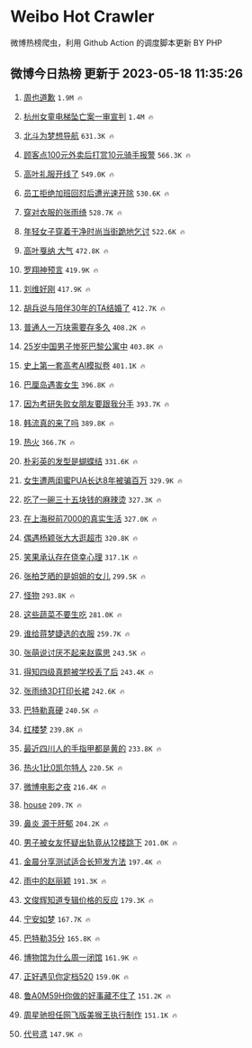# Weibo Hot Crawler 



微博热榜爬虫，利用 Github Action 的调度脚本更新 BY PHP 


## 微博今日热榜 更新于 2023-05-18 11:35:26 
1. [周也道歉](https://s.weibo.com/weibo?q=%23%E5%91%A8%E4%B9%9F%E9%81%93%E6%AD%89%23&t=31&band_rank=1&Refer=top) `1.9M 🔥` 

1. [杭州女童电梯坠亡案一审宣判](https://s.weibo.com/weibo?q=%23%E6%9D%AD%E5%B7%9E%E5%A5%B3%E7%AB%A5%E7%94%B5%E6%A2%AF%E5%9D%A0%E4%BA%A1%E6%A1%88%E4%B8%80%E5%AE%A1%E5%AE%A3%E5%88%A4%23&t=31&band_rank=2&Refer=top) `1.4M 🔥` 

1. [北斗为梦想导航](https://s.weibo.com/weibo?q=%23%E5%8C%97%E6%96%97%E4%B8%BA%E6%A2%A6%E6%83%B3%E5%AF%BC%E8%88%AA%23&t=31&band_rank=3&Refer=top) `631.3K 🔥` 

1. [顾客点100元外卖后打赏10元骑手报警](https://s.weibo.com/weibo?q=%23%E9%A1%BE%E5%AE%A2%E7%82%B9100%E5%85%83%E5%A4%96%E5%8D%96%E5%90%8E%E6%89%93%E8%B5%8F10%E5%85%83%E9%AA%91%E6%89%8B%E6%8A%A5%E8%AD%A6%23&t=31&band_rank=4&Refer=top) `566.3K 🔥` 

1. [高叶礼服开线了](https://s.weibo.com/weibo?q=%23%E9%AB%98%E5%8F%B6%E7%A4%BC%E6%9C%8D%E5%BC%80%E7%BA%BF%E4%BA%86%23&t=31&band_rank=5&Refer=top) `549.0K 🔥` 

1. [员工拒绝加班回怼后遭光速开除](https://s.weibo.com/weibo?q=%23%E5%91%98%E5%B7%A5%E6%8B%92%E7%BB%9D%E5%8A%A0%E7%8F%AD%E5%9B%9E%E6%80%BC%E5%90%8E%E9%81%AD%E5%85%89%E9%80%9F%E5%BC%80%E9%99%A4%23&t=31&band_rank=6&Refer=top) `530.6K 🔥` 

1. [穿对衣服的张雨绮](https://s.weibo.com/weibo?q=%23%E7%A9%BF%E5%AF%B9%E8%A1%A3%E6%9C%8D%E7%9A%84%E5%BC%A0%E9%9B%A8%E7%BB%AE%23&t=31&band_rank=7&Refer=top) `528.7K 🔥` 

1. [年轻女子穿着干净时尚当街跪地乞讨](https://s.weibo.com/weibo?q=%23%E5%B9%B4%E8%BD%BB%E5%A5%B3%E5%AD%90%E7%A9%BF%E7%9D%80%E5%B9%B2%E5%87%80%E6%97%B6%E5%B0%9A%E5%BD%93%E8%A1%97%E8%B7%AA%E5%9C%B0%E4%B9%9E%E8%AE%A8%23&t=31&band_rank=8&Refer=top) `522.6K 🔥` 

1. [高叶戛纳 大气](https://s.weibo.com/weibo?q=%E9%AB%98%E5%8F%B6%E6%88%9B%E7%BA%B3%20%E5%A4%A7%E6%B0%94&t=31&band_rank=9&Refer=top) `472.8K 🔥` 

1. [罗翔神预言](https://s.weibo.com/weibo?q=%23%E7%BD%97%E7%BF%94%E7%A5%9E%E9%A2%84%E8%A8%80%23&t=31&band_rank=10&Refer=top) `419.9K 🔥` 

1. [刘维好刚](https://s.weibo.com/weibo?q=%23%E5%88%98%E7%BB%B4%E5%A5%BD%E5%88%9A%23&t=31&band_rank=11&Refer=top) `417.9K 🔥` 

1. [胡兵说与陪伴30年的TA结婚了](https://s.weibo.com/weibo?q=%23%E8%83%A1%E5%85%B5%E8%AF%B4%E4%B8%8E%E9%99%AA%E4%BC%B430%E5%B9%B4%E7%9A%84TA%E7%BB%93%E5%A9%9A%E4%BA%86%23&t=31&band_rank=12&Refer=top) `412.7K 🔥` 

1. [普通人一万块需要存多久](https://s.weibo.com/weibo?q=%23%E6%99%AE%E9%80%9A%E4%BA%BA%E4%B8%80%E4%B8%87%E5%9D%97%E9%9C%80%E8%A6%81%E5%AD%98%E5%A4%9A%E4%B9%85%23&t=31&band_rank=13&Refer=top) `408.2K 🔥` 

1. [25岁中国男子惨死巴黎公寓中](https://s.weibo.com/weibo?q=%2325%E5%B2%81%E4%B8%AD%E5%9B%BD%E7%94%B7%E5%AD%90%E6%83%A8%E6%AD%BB%E5%B7%B4%E9%BB%8E%E5%85%AC%E5%AF%93%E4%B8%AD%23&t=31&band_rank=14&Refer=top) `403.8K 🔥` 

1. [史上第一套高考AI模拟卷](https://s.weibo.com/weibo?q=%23%E5%8F%B2%E4%B8%8A%E7%AC%AC%E4%B8%80%E5%A5%97%E9%AB%98%E8%80%83AI%E6%A8%A1%E6%8B%9F%E5%8D%B7%23&t=31&band_rank=15&Refer=top) `401.1K 🔥` 

1. [巴厘岛遇害女生](https://s.weibo.com/weibo?q=%E5%B7%B4%E5%8E%98%E5%B2%9B%E9%81%87%E5%AE%B3%E5%A5%B3%E7%94%9F&t=31&band_rank=16&Refer=top) `396.8K 🔥` 

1. [因为考研失败女朋友要跟我分手](https://s.weibo.com/weibo?q=%23%E5%9B%A0%E4%B8%BA%E8%80%83%E7%A0%94%E5%A4%B1%E8%B4%A5%E5%A5%B3%E6%9C%8B%E5%8F%8B%E8%A6%81%E8%B7%9F%E6%88%91%E5%88%86%E6%89%8B%23&t=31&band_rank=17&Refer=top) `393.7K 🔥` 

1. [韩流真的来了吗](https://s.weibo.com/weibo?q=%23%E9%9F%A9%E6%B5%81%E7%9C%9F%E7%9A%84%E6%9D%A5%E4%BA%86%E5%90%97%23&t=31&band_rank=18&Refer=top) `389.8K 🔥` 

1. [热火](https://s.weibo.com/weibo?q=%E7%83%AD%E7%81%AB&t=31&band_rank=19&Refer=top) `366.7K 🔥` 

1. [朴彩英的发型是蝴蝶结](https://s.weibo.com/weibo?q=%23%E6%9C%B4%E5%BD%A9%E8%8B%B1%E7%9A%84%E5%8F%91%E5%9E%8B%E6%98%AF%E8%9D%B4%E8%9D%B6%E7%BB%93%23&t=31&band_rank=20&Refer=top) `331.6K 🔥` 

1. [女生遭两闺蜜PUA长达8年被骗百万](https://s.weibo.com/weibo?q=%23%E5%A5%B3%E7%94%9F%E9%81%AD%E4%B8%A4%E9%97%BA%E8%9C%9CPUA%E9%95%BF%E8%BE%BE8%E5%B9%B4%E8%A2%AB%E9%AA%97%E7%99%BE%E4%B8%87%23&t=31&band_rank=21&Refer=top) `329.9K 🔥` 

1. [吃了一碗三十五块钱的麻辣烫](https://s.weibo.com/weibo?q=%23%E5%90%83%E4%BA%86%E4%B8%80%E7%A2%97%E4%B8%89%E5%8D%81%E4%BA%94%E5%9D%97%E9%92%B1%E7%9A%84%E9%BA%BB%E8%BE%A3%E7%83%AB%23&t=31&band_rank=22&Refer=top) `327.3K 🔥` 

1. [在上海税前7000的真实生活](https://s.weibo.com/weibo?q=%23%E5%9C%A8%E4%B8%8A%E6%B5%B7%E7%A8%8E%E5%89%8D7000%E7%9A%84%E7%9C%9F%E5%AE%9E%E7%94%9F%E6%B4%BB%23&t=31&band_rank=23&Refer=top) `327.0K 🔥` 

1. [偶遇杨颖张大大逛超市](https://s.weibo.com/weibo?q=%23%E5%81%B6%E9%81%87%E6%9D%A8%E9%A2%96%E5%BC%A0%E5%A4%A7%E5%A4%A7%E9%80%9B%E8%B6%85%E5%B8%82%23&t=31&band_rank=24&Refer=top) `320.8K 🔥` 

1. [笑果承认存在侥幸心理](https://s.weibo.com/weibo?q=%23%E7%AC%91%E6%9E%9C%E6%89%BF%E8%AE%A4%E5%AD%98%E5%9C%A8%E4%BE%A5%E5%B9%B8%E5%BF%83%E7%90%86%23&t=31&band_rank=25&Refer=top) `317.1K 🔥` 

1. [张柏芝晒的是姐姐的女儿](https://s.weibo.com/weibo?q=%23%E5%BC%A0%E6%9F%8F%E8%8A%9D%E6%99%92%E7%9A%84%E6%98%AF%E5%A7%90%E5%A7%90%E7%9A%84%E5%A5%B3%E5%84%BF%23&t=31&band_rank=26&Refer=top) `299.5K 🔥` 

1. [怪物](https://s.weibo.com/weibo?q=%E6%80%AA%E7%89%A9&t=31&band_rank=27&Refer=top) `293.8K 🔥` 

1. [这些蔬菜不要生吃](https://s.weibo.com/weibo?q=%23%E8%BF%99%E4%BA%9B%E8%94%AC%E8%8F%9C%E4%B8%8D%E8%A6%81%E7%94%9F%E5%90%83%23&t=31&band_rank=28&Refer=top) `281.0K 🔥` 

1. [谁给蒋梦婕选的衣服](https://s.weibo.com/weibo?q=%23%E8%B0%81%E7%BB%99%E8%92%8B%E6%A2%A6%E5%A9%95%E9%80%89%E7%9A%84%E8%A1%A3%E6%9C%8D%23&t=31&band_rank=29&Refer=top) `259.7K 🔥` 

1. [张萌说讨厌不起来赵露思](https://s.weibo.com/weibo?q=%23%E5%BC%A0%E8%90%8C%E8%AF%B4%E8%AE%A8%E5%8E%8C%E4%B8%8D%E8%B5%B7%E6%9D%A5%E8%B5%B5%E9%9C%B2%E6%80%9D%23&t=31&band_rank=30&Refer=top) `243.5K 🔥` 

1. [得知四级真题被学校丢了后](https://s.weibo.com/weibo?q=%E5%BE%97%E7%9F%A5%E5%9B%9B%E7%BA%A7%E7%9C%9F%E9%A2%98%E8%A2%AB%E5%AD%A6%E6%A0%A1%E4%B8%A2%E4%BA%86%E5%90%8E&t=31&band_rank=31&Refer=top) `243.4K 🔥` 

1. [张雨绮3D打印长裙](https://s.weibo.com/weibo?q=%23%E5%BC%A0%E9%9B%A8%E7%BB%AE3D%E6%89%93%E5%8D%B0%E9%95%BF%E8%A3%99%23&t=31&band_rank=32&Refer=top) `242.6K 🔥` 

1. [巴特勒真硬](https://s.weibo.com/weibo?q=%E5%B7%B4%E7%89%B9%E5%8B%92%E7%9C%9F%E7%A1%AC&t=31&band_rank=33&Refer=top) `240.5K 🔥` 

1. [红楼梦](https://s.weibo.com/weibo?q=%E7%BA%A2%E6%A5%BC%E6%A2%A6&t=31&band_rank=34&Refer=top) `239.8K 🔥` 

1. [最近四川人的手指甲都是黄的](https://s.weibo.com/weibo?q=%23%E6%9C%80%E8%BF%91%E5%9B%9B%E5%B7%9D%E4%BA%BA%E7%9A%84%E6%89%8B%E6%8C%87%E7%94%B2%E9%83%BD%E6%98%AF%E9%BB%84%E7%9A%84%23&t=31&band_rank=35&Refer=top) `233.8K 🔥` 

1. [热火1比0凯尔特人](https://s.weibo.com/weibo?q=%23%E7%83%AD%E7%81%AB1%E6%AF%940%E5%87%AF%E5%B0%94%E7%89%B9%E4%BA%BA%23&t=31&band_rank=36&Refer=top) `220.5K 🔥` 

1. [微博电影之夜](https://s.weibo.com/weibo?q=%E5%BE%AE%E5%8D%9A%E7%94%B5%E5%BD%B1%E4%B9%8B%E5%A4%9C&t=31&band_rank=37&Refer=top) `216.4K 🔥` 

1. [house](https://s.weibo.com/weibo?q=house&t=31&band_rank=38&Refer=top) `209.7K 🔥` 

1. [鼻炎 源于肝郁](https://s.weibo.com/weibo?q=%E9%BC%BB%E7%82%8E%20%E6%BA%90%E4%BA%8E%E8%82%9D%E9%83%81&t=31&band_rank=39&Refer=top) `204.2K 🔥` 

1. [男子被女友怀疑出轨竟从12楼跳下](https://s.weibo.com/weibo?q=%23%E7%94%B7%E5%AD%90%E8%A2%AB%E5%A5%B3%E5%8F%8B%E6%80%80%E7%96%91%E5%87%BA%E8%BD%A8%E7%AB%9F%E4%BB%8E12%E6%A5%BC%E8%B7%B3%E4%B8%8B%23&t=31&band_rank=40&Refer=top) `201.0K 🔥` 

1. [金晨分享测试适合长短发方法](https://s.weibo.com/weibo?q=%23%E9%87%91%E6%99%A8%E5%88%86%E4%BA%AB%E6%B5%8B%E8%AF%95%E9%80%82%E5%90%88%E9%95%BF%E7%9F%AD%E5%8F%91%E6%96%B9%E6%B3%95%23&t=31&band_rank=41&Refer=top) `197.4K 🔥` 

1. [雨中的赵丽颖](https://s.weibo.com/weibo?q=%E9%9B%A8%E4%B8%AD%E7%9A%84%E8%B5%B5%E4%B8%BD%E9%A2%96&t=31&band_rank=42&Refer=top) `191.3K 🔥` 

1. [文俊辉知道专辑价格的反应](https://s.weibo.com/weibo?q=%23%E6%96%87%E4%BF%8A%E8%BE%89%E7%9F%A5%E9%81%93%E4%B8%93%E8%BE%91%E4%BB%B7%E6%A0%BC%E7%9A%84%E5%8F%8D%E5%BA%94%23&t=31&band_rank=43&Refer=top) `179.3K 🔥` 

1. [宁安如梦](https://s.weibo.com/weibo?q=%E5%AE%81%E5%AE%89%E5%A6%82%E6%A2%A6&t=31&band_rank=44&Refer=top) `167.7K 🔥` 

1. [巴特勒35分](https://s.weibo.com/weibo?q=%23%E5%B7%B4%E7%89%B9%E5%8B%9235%E5%88%86%23&t=31&band_rank=45&Refer=top) `165.8K 🔥` 

1. [博物馆为什么周一闭馆](https://s.weibo.com/weibo?q=%23%E5%8D%9A%E7%89%A9%E9%A6%86%E4%B8%BA%E4%BB%80%E4%B9%88%E5%91%A8%E4%B8%80%E9%97%AD%E9%A6%86%23&t=31&band_rank=46&Refer=top) `161.9K 🔥` 

1. [正好遇见你定档520](https://s.weibo.com/weibo?q=%23%E6%AD%A3%E5%A5%BD%E9%81%87%E8%A7%81%E4%BD%A0%E5%AE%9A%E6%A1%A3520%23&t=31&band_rank=47&Refer=top) `159.0K 🔥` 

1. [鲁A0M59H你做的好事藏不住了](https://s.weibo.com/weibo?q=%23%E9%B2%81A0M59H%E4%BD%A0%E5%81%9A%E7%9A%84%E5%A5%BD%E4%BA%8B%E8%97%8F%E4%B8%8D%E4%BD%8F%E4%BA%86%23&t=31&band_rank=48&Refer=top) `151.2K 🔥` 

1. [周星驰担任网飞版美猴王执行制作](https://s.weibo.com/weibo?q=%23%E5%91%A8%E6%98%9F%E9%A9%B0%E6%8B%85%E4%BB%BB%E7%BD%91%E9%A3%9E%E7%89%88%E7%BE%8E%E7%8C%B4%E7%8E%8B%E6%89%A7%E8%A1%8C%E5%88%B6%E4%BD%9C%23&t=31&band_rank=49&Refer=top) `151.1K 🔥` 

1. [代号鸢](https://s.weibo.com/weibo?q=%E4%BB%A3%E5%8F%B7%E9%B8%A2&t=31&band_rank=50&Refer=top) `147.9K 🔥` 

